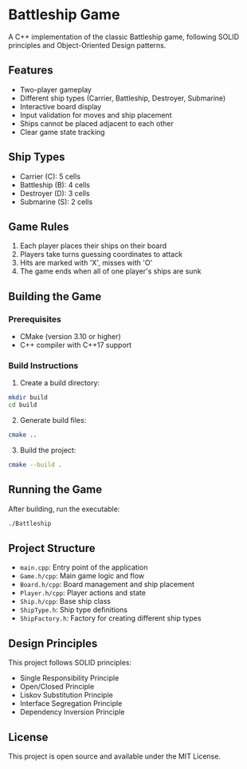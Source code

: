 # Battleship Game

A C++ implementation of the classic Battleship game, following SOLID principles and Object-Oriented Design patterns.

## Features

- Two-player gameplay
- Different ship types (Carrier, Battleship, Destroyer, Submarine)
- Interactive board display
- Input validation for moves and ship placement
- Ships cannot be placed adjacent to each other
- Clear game state tracking

## Ship Types

- Carrier (C): 5 cells
- Battleship (B): 4 cells
- Destroyer (D): 3 cells
- Submarine (S): 2 cells

## Game Rules

1. Each player places their ships on their board
2. Players take turns guessing coordinates to attack
3. Hits are marked with 'X', misses with 'O'
4. The game ends when all of one player's ships are sunk

## Building the Game

### Prerequisites

- CMake (version 3.10 or higher)
- C++ compiler with C++17 support

### Build Instructions

1. Create a build directory:
```bash
mkdir build
cd build
```

2. Generate build files:
```bash
cmake ..
```

3. Build the project:
```bash
cmake --build .
```

## Running the Game

After building, run the executable:
```bash
./Battleship
```

## Project Structure

- `main.cpp`: Entry point of the application
- `Game.h/cpp`: Main game logic and flow
- `Board.h/cpp`: Board management and ship placement
- `Player.h/cpp`: Player actions and state
- `Ship.h/cpp`: Base ship class
- `ShipType.h`: Ship type definitions
- `ShipFactory.h`: Factory for creating different ship types

## Design Principles

This project follows SOLID principles:
- Single Responsibility Principle
- Open/Closed Principle
- Liskov Substitution Principle
- Interface Segregation Principle
- Dependency Inversion Principle

## License

This project is open source and available under the MIT License. 